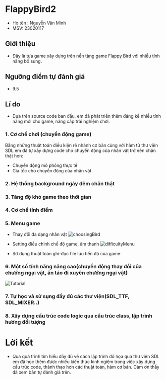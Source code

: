 
# FlappyBird2

- Họ tên : Nguyễn Văn Minh 
- MSV: 23020117











## Giới thiệu

- Đây là tựa game xây dựng trên nền tàng game Flappy Bird với nhiều tính năng bổ sung.
## Ngưỡng điểm tự đánh giá
- 9.5
## Lí do
- Dựa trên source code ban đầu, em đã phát triển thêm đáng kể nhiều tính năng mới cho game, nâng cấp trải nghiệm chơi.
### 1. Cơ chế chơi (chuyển động game)
Bằng những thuật toán điều kiện rẽ nhánh cơ bản cùng với hàm từ thư viện SDL em đã tự xây dựng code cho chuyển động của nhân vật trở nên chân thật hơn:
+ Chuyển động mô phỏng thực tế
+ Gia tốc cho chuyển động của nhân vật

### 2. Hệ thống background ngày đêm chân thật
### 3. Tăng độ khó game theo thời gian
### 4. Cơ chế tính điểm
### 5. Menu game
- Thay đổi đa dạng nhân vật
![choosingBird](https://github.com/minhnvm2307/SDL2-FlappyBird2/assets/161405873/541b9566-1579-4d18-9484-e924753da48c)

- Setting điều chỉnh chế độ game, âm thanh
![difficultyMenu](https://github.com/minhnvm2307/SDL2-FlappyBird2/assets/161405873/315c757b-f171-4db4-9292-763b1e2db594)

- Sử dụng thuật toán ghi-đọc file lưu tiến độ của game
### 6. Một số tính năng nâng cao(chuyển động thay đổi của chướng ngại vật, ăn táo đi xuyên chướng ngại vật)
![Tutorial](https://github.com/minhnvm2307/SDL2-FlappyBird2/assets/161405873/36ac1919-7f59-4e16-8646-6b78b939084b)

### 7. Tự học và sử sụng đầy đủ các thư viện(SDL_TTF, SDL_MIXER..)
### 8. Xây dựng cấu trúc code logic qua cấu trúc class, lập trình hướng đối tượng
# Lời kết
- Qua quá trình tìm hiểu đầy đủ về cách lập trình đồ họa qua thư viện SDL em đã học thêm được nhiều kiến thức kinh ngiệm trong việc xây dựng cấu trúc code, thành thạo hơn các thuật toán, hàm cơ bản. 
Cảm ơn thầy đã xem bản tự đánh giá trên.



